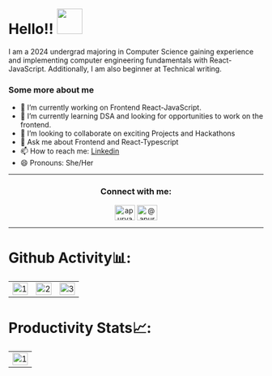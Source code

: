 <!-- <p  align="center"><img height= "500" src = "https://github.com/Apurva-tech/Apurva-tech/blob/master/final.gif"></p>
 -->

# Hello!! <img src="https://media.giphy.com/media/hVa6t0WpoDOk7Pxb7l/giphy.gif" width="50">
I am a 2024 undergrad majoring in Computer Science gaining experience and implementing computer engineering fundamentals with React-JavaScript. Additionally, I am also beginner at Technical writing.

### Some more about me
- 🔭 I’m currently working on Frontend React-JavaScript. 
- 🌱 I’m currently learning DSA and looking for opportunities to work on the frontend. 
- 👯 I’m looking to collaborate on exciting Projects and Hackathons
- 💬 Ask me about Frontend and React-Typescript
- 📫 How to reach me: [Linkedin]([https://www.linkedin.com/in/apurva866](https://www.linkedin.com/in/pratyusha-patidar/))
- 😄 Pronouns: She/Her

<!--END_SECTION:activity-->

<hr>

<h3 align="center">Connect with me:</h3>
<p align="center">
<a href="https://www.linkedin.com/in/pratyusha-patidar/" target="blank"><img align="center" src="https://raw.githubusercontent.com/rahuldkjain/github-profile-readme-generator/master/src/images/icons/Social/linked-in-alt.svg" alt="apurva866" height="30" width="40" /></a>
<a href="https://medium.com/@pratyushapatidar" target="blank"><img align="center" src="https://raw.githubusercontent.com/rahuldkjain/github-profile-readme-generator/master/src/images/icons/Social/medium.svg" alt="@apurva866" height="30" width="40" /></a>
</p>

<hr>

# Github Activity📊:

<table>
  <tr>
    <td><img src="https://github-readme-stats.vercel.app/api?username=pratyusha2802&theme=radical&show_icons=true"  display=block width=100% height=auto  alt="1" ></td>
    <td><img src="https://github-readme-stats.vercel.app/api/top-langs/?username=pratyusha2802&theme=radical&layout=compact&hide=Jupyter%20Notebook"  display=block width=100% height=auto  alt="2" ></td>
      <td><img src="https://github-readme-streak-stats.herokuapp.com/?user=pratyusha2802&theme=tokyonight"  display=block width=100% height=auto alt="3" ></td>
  </td>
  </tr>
</table>

# Productivity Stats📈:
<table>
  <tr>
    <td><img src="https://github-profile-summary-cards.vercel.app/api/cards/profile-details?username=pratyusha2802&theme=monokai"  display=block width=100% height=auto  alt="1" ></td>
   </tr>
</table>
